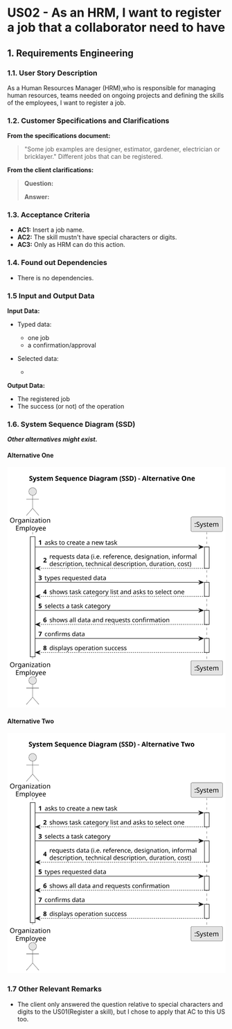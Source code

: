 # US02 - As an HRM, I want to register a job that a collaborator need to have


## 1. Requirements Engineering

### 1.1. User Story Description

As a Human Resources Manager (HRM),who is responsible for managing human resources, teams needed on ongoing projects and defining the skills of the employees, I want to register a job.
### 1.2. Customer Specifications and Clarifications 

**From the specifications document:**

>   "Some job examples are designer, estimator, gardener, electrician or bricklayer." Different jobs that can be registered.

**From the client clarifications:**

> **Question:** 
>
> **Answer:** 

### 1.3. Acceptance Criteria

* **AC1:** Insert a job name.
* **AC2:** The skill mustn't have special characters or digits.
* **AC3:** Only as HRM can do this action.

### 1.4. Found out Dependencies

* There is no dependencies.

### 1.5 Input and Output Data

**Input Data:**

* Typed data: 
  * one job
  * a confirmation/approval
	
* Selected data:

  *

**Output Data:**

* The registered job
* The success (or not) of the operation

### 1.6. System Sequence Diagram (SSD)

**_Other alternatives might exist._**

#### Alternative One

![System Sequence Diagram - Alternative One](svg/us006-system-sequence-diagram-alternative-one.svg)

#### Alternative Two

![System Sequence Diagram - Alternative Two](svg/us006-system-sequence-diagram-alternative-two.svg)

### 1.7 Other Relevant Remarks

* The client only answered the question relative to special characters and digits to the US01(Register a skill), but I chose to apply that AC to this US too.